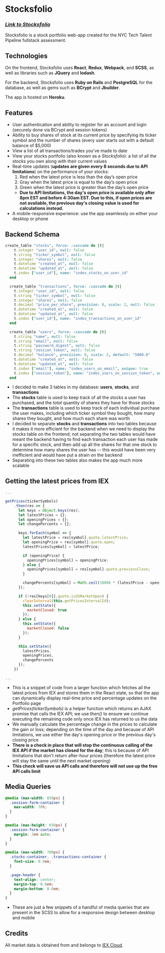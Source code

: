 # Stocksfolio

### [**_Link to Stocksfolio_**](http://stocksfolio.herokuapp.com/)

Stocksfolio is a stock portfolio web-app created for the NYC Tech Talent Pipeline fullstack assessment.

## Technologies

On the frontend, Stocksfolio uses **React**, **Redux**, **Webpack**, and **SCSS**, as well as libraries such as **JQuery** and **lodash**.

For the backend, Stocksfolio uses **Ruby on Rails** and **PostgreSQL** for the database, as well as gems such as **BCrypt** and **Jbuilder**.

The app is hosted on **Heroku**.

## Features

* User authentication and ability to register for an account and login (securely done via BCrypt and session tokens)
* Ability to buy shares of stock at its current price by specifying its ticker symbol and the number of shares (every user starts out with a default balance of $5,000)
* View a list of all transactions/trades you've made to date
* View your stocks portfolio (also known as a _Stocksfolio_): a list of all the stocks you own along with their current values
* Real-time updates (**updates are given every 8 seconds due to API limitations**) on the performance of your stocks:
  1. Red when the latest price is less than the day’s open price
  2. Gray when the latest price is equal to the day’s open price
  3. Green when the latest price is greater than the day’s open price
  * **Due to API limitations, the day's open price is available only after 8pm EST and before 4:30am EST. Due to this, if open prices are not available, the previous day's closing value is used for calculations instead.**
* A mobile-responsive experience: use the app seamlessly on either your desktop or phone

## Backend Schema

```ruby
create_table "stocks", force: :cascade do |t|
    t.integer "user_id", null: false
    t.string "ticker_symbol", null: false
    t.integer "shares", null: false
    t.datetime "created_at", null: false
    t.datetime "updated_at", null: false
    t.index ["user_id"], name: "index_stocks_on_user_id"
  end

  create_table "transactions", force: :cascade do |t|
    t.integer "user_id", null: false
    t.string "ticker_symbol", null: false
    t.integer "shares", null: false
    t.decimal "price_per_share", precision: 8, scale: 2, null: false
    t.datetime "created_at", null: false
    t.datetime "updated_at", null: false
    t.index ["user_id"], name: "index_transactions_on_user_id"
  end

  create_table "users", force: :cascade do |t|
    t.string "name", null: false
    t.string "email", null: false
    t.string "password_digest", null: false
    t.string "session_token", null: false
    t.decimal "balance", precision: 8, scale: 2, default: "5000.0"
    t.datetime "created_at", null: false
    t.datetime "updated_at", null: false
    t.index ["email"], name: "index_users_on_email", unique: true
    t.index ["session_token"], name: "index_users_on_session_token", unique: true
  end
```
* I decided to make 3 tables in my database: **users**, **stocks**, and **transactions**
* The **stocks** table is used to keep track of all the stocks a user has purchased, and the _total_ quantity of shares they have for those stocks
* The **transactions** table is used to keep track of each individual purchase the user makes, including which ticker symbol they bought, how many shares they bought, and how much each share was worth
* I decided to separate **stocks** and **transactions** into two tables because it makes it more efficient for the backend when we need to display the stocks table on the frontend; not separating the two tables would have meant the backend having to find each transaction each user has made for a specific stock, and then add up all the shares for that one stock to determine how many shares the user has -- this would have been very inefficient and would have put a strain on the backend
* Separating into these two tables also makes the app much more scalable

## Getting the latest prices from IEX
```js
...

getPrices(tickerSymbols)
    .then(res => {
      let keys = Object.keys(res);
      let latestPrices = {};
      let openingPrices = {};
      let changePercents = {};

      keys.forEach(symbol => {
        let latestPrice = res[symbol].quote.latestPrice;
        let openingPrice = res[symbol].quote.open;
        latestPrices[symbol] = latestPrice;

        if (openingPrice) {
          openingPrices[symbol] = openingPrice;
        } else {
          openingPrices[symbol] = res[symbol].quote.previousClose;
        }

        changePercents[symbol] = Math.ceil(10000 * (latestPrice - openingPrices[symbol]) / openingPrices[symbol]) / 100;
      });

      if (!res[keys[0]].quote.isUSMarketOpen) {
        clearInterval(this.getPricesIntervalId);
        this.setState({
          marketClosed: true
        });
      } else {
        this.setState({
          marketClosed: false
        });
      }

      this.setState({
        latestPrices,
        openingPrices,
        changePercents
      });
    })

...
```
* This is a snippet of code from a larger function which fetches all the latest prices from IEX and stores them in the React state, so that the app can dynamically display real-time price and percentage updates on the Portfolio page
* _getPrices(tickerSymbols)_ is a helper function which returns an AJAX promise that calls the IEX API; we use _then()_ to ensure we continue executing the remaining code only once IEX has returned to us the data
* We manually calculate the percentage change in the prices to calculate the gain or loss; depending on the time of the day and because of API limitations, we use either the day's opening price or the previous day's closing price
* **There is a check in place that will stop the continuous calling of the IEX API if the market has closed for the day**; this is because of API limitations that don't return after-hour prices (therefore the latest price will stay the same until the next market opening)
* **This check will save us API calls and therefore will not use up the free API calls limit**

## Media Queries

```css
@media (max-width: 850px) {
  .session-form-container {
    max-width: 70%;
  }
}

@media (max-height: 650px) {
  .session-form-container {
    margin: 3em auto;
  }
}

@media (max-width: 700px) {
  .stocks-container, .transactions-container {
    font-size: 0.9em;
  }

  .page-header {
    text-align: center;
    margin-top: 0.6em;
    margin-bottom: 0.6em;
  }
}
```
* These are just a few snippets of a handful of media queries that are present in the SCSS to allow for a responsive design between desktop and mobile

## Credits

All market data is obtained from and belongs to [IEX Cloud](https://iexcloud.io/).